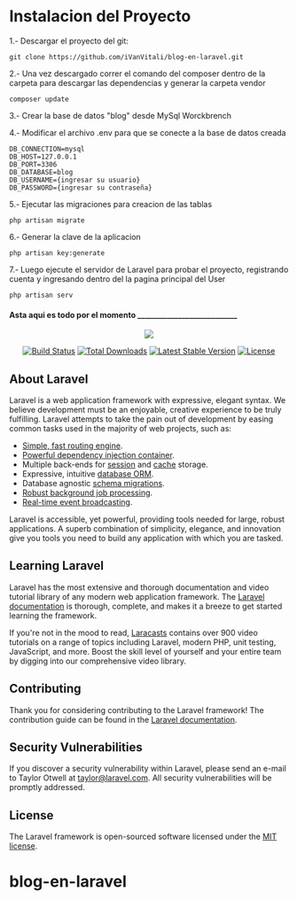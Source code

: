 # Instalacion del Proyecto

   1.- Descargar el proyecto del git:
    
    git clone https://github.com/iVanVitali/blog-en-laravel.git
   
    
   2.- Una vez descargado correr el comando del composer dentro de la carpeta para descargar 
    las dependencias y generar la carpeta vendor
    
    composer update
    
   3.- Crear la base de datos "blog" desde MySql Worckbrench

   4.- Modificar el archivo .env para que se conecte a la base de datos creada

    DB_CONNECTION=mysql
    DB_HOST=127.0.0.1
    DB_PORT=3306
    DB_DATABASE=blog
    DB_USERNAME={ingresar su usuario}
    DB_PASSWORD={ingresar su contraseña}
    
   5.- Ejecutar las migraciones para creacion de las tablas
    
    php artisan migrate

   6.- Generar la clave de la aplicacion
    
    php artisan key:generate
    
   7.- Luego ejecute el servidor de Laravel para probar el proyecto, registrando cuenta 
    y ingresando dentro del la pagina principal del User
         
    php artisan serv
         
    
####  Asta aqui es todo por el momento ___________________________




<p align="center"><img src="https://laravel.com/assets/img/components/logo-laravel.svg"></p>

<p align="center">
<a href="https://travis-ci.org/laravel/framework"><img src="https://travis-ci.org/laravel/framework.svg" alt="Build Status"></a>
<a href="https://packagist.org/packages/laravel/framework"><img src="https://poser.pugx.org/laravel/framework/d/total.svg" alt="Total Downloads"></a>
<a href="https://packagist.org/packages/laravel/framework"><img src="https://poser.pugx.org/laravel/framework/v/stable.svg" alt="Latest Stable Version"></a>
<a href="https://packagist.org/packages/laravel/framework"><img src="https://poser.pugx.org/laravel/framework/license.svg" alt="License"></a>
</p>

## About Laravel

Laravel is a web application framework with expressive, elegant syntax. We believe development must be an enjoyable, creative experience to be truly fulfilling. Laravel attempts to take the pain out of development by easing common tasks used in the majority of web projects, such as:

- [Simple, fast routing engine](https://laravel.com/docs/routing).
- [Powerful dependency injection container](https://laravel.com/docs/container).
- Multiple back-ends for [session](https://laravel.com/docs/session) and [cache](https://laravel.com/docs/cache) storage.
- Expressive, intuitive [database ORM](https://laravel.com/docs/eloquent).
- Database agnostic [schema migrations](https://laravel.com/docs/migrations).
- [Robust background job processing](https://laravel.com/docs/queues).
- [Real-time event broadcasting](https://laravel.com/docs/broadcasting).

Laravel is accessible, yet powerful, providing tools needed for large, robust applications. A superb combination of simplicity, elegance, and innovation give you tools you need to build any application with which you are tasked.

## Learning Laravel

Laravel has the most extensive and thorough documentation and video tutorial library of any modern web application framework. The [Laravel documentation](https://laravel.com/docs) is thorough, complete, and makes it a breeze to get started learning the framework.

If you're not in the mood to read, [Laracasts](https://laracasts.com) contains over 900 video tutorials on a range of topics including Laravel, modern PHP, unit testing, JavaScript, and more. Boost the skill level of yourself and your entire team by digging into our comprehensive video library.

## Contributing

Thank you for considering contributing to the Laravel framework! The contribution guide can be found in the [Laravel documentation](http://laravel.com/docs/contributions).

## Security Vulnerabilities

If you discover a security vulnerability within Laravel, please send an e-mail to Taylor Otwell at taylor@laravel.com. All security vulnerabilities will be promptly addressed.

## License

The Laravel framework is open-sourced software licensed under the [MIT license](http://opensource.org/licenses/MIT).
# blog-en-laravel
